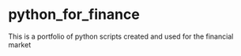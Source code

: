 # python_for_finance
This is a portfolio of python scripts created and used for the financial market
